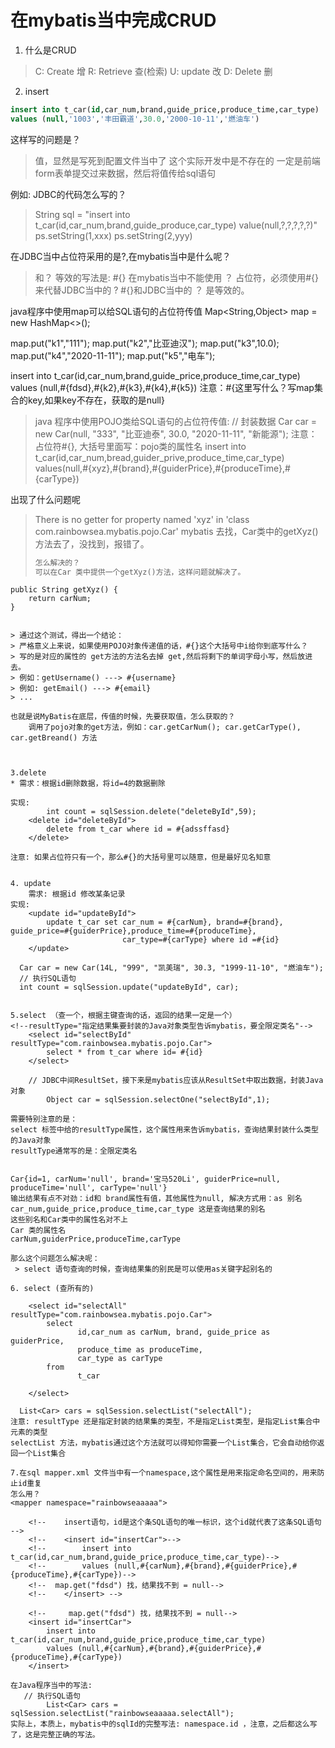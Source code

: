 # 在mybatis当中完成CRUD

1. 什么是CRUD
> C: Create 增
> R: Retrieve 查(检索)
> U: update 改
> D: Delete 删

2. insert
```sql
insert into t_car(id,car_num,brand,guide_price,produce_time,car_type)
values (null,'1003','丰田霸道',30.0,'2000-10-11','燃油车')
```
这样写的问题是？
> 值，显然是写死到配置文件当中了
> 这个实际开发中是不存在的
> 一定是前端form表单提交过来数据，然后将值传给sql语句


例如: JDBC的代码怎么写的？
> String sql = "insert into t_car(id,car_num,brand,guide_produce,car_type) value(null,?,?,?,?,?)"
> ps.setString(1,xxx)
> ps.setString(2,yyy)

在JDBC当中占位符采用的是?,在mybatis当中是什么呢？
> 和？ 等效的写法是: #{}
> 在mybatis当中不能使用 ？ 占位符，必须使用#{} 来代替JDBC当中的 ?
> #{}和JDBC当中的 ？ 是等效的。

java程序中使用map可以给SQL语句的占位符传值
Map<String,Object> map = new HashMap<>();

map.put("k1","111");
map.put("k2","比亚迪汉");
map.put("k3",10.0);
map.put("k4","2020-11-11");
map.put("k5","电车");

insert into t_car(id,car_num,brand,guide_price,produce_time,car_type) values (null,#{fdsd},#{k2},#{k3},#{k4},#{k5})
注意：#{这里写什么？写map集合的key,如果key不存在，获取的是null}


> java 程序中使用POJO类给SQL语句的占位符传值:
>  // 封装数据
Car car = new Car(null, "333", "比亚迪泰", 30.0, "2020-11-11", "新能源");
>  注意：占位符#{}, 大括号里面写：pojo类的属性名
> insert into t_car(id,car_num,bread,guider_prive,produce_time,car_type)
>  values(null,#{xyz},#{brand},#{guiderPrice},#{produceTime},#{carType})

出现了什么问题呢
>  There is no getter for property named 'xyz' in 'class com.rainbowsea.mybatis.pojo.Car' 
> mybatis 去找，Car类中的getXyz()方法去了，没找到，报错了。
> ```java
> 怎么解决的？
> 可以在Car 类中提供一个getXyz()方法，这样问题就解决了。
    public String getXyz() {
        return carNum;
    }
 
```

> 通过这个测试，得出一个结论：
> 严格意义上来说，如果使用POJO对象传递值的话，#{}这个大括号中i给你到底写什么？
> 写的是对应的属性的 get方法的方法名去掉 get,然后将剩下的单词字母小写，然后放进去。
> 例如：getUsername() ---> #{username}
> 例如: getEmail() ---> #{email}
> ...

也就是说MyBatis在底层，传值的时候，先要获取值，怎么获取的？
    调用了pojo对象的get方法，例如：car.getCarNum(); car.getCarType(), car.getBreand() 方法



3.delete
* 需求：根据id删除数据，将id=4的数据删除

实现:
        int count = sqlSession.delete("deleteById",59);
    <delete id="deleteById">
		delete from t_car where id = #{adssffasd}
	</delete>

注意: 如果占位符只有一个，那么#{}的大括号里可以随意，但是最好见名知意


4. update
    需求: 根据id 修改某条记录
实现:
	<update id="updateById">
		update t_car set car_num = #{carNum}, brand=#{brand}, guide_price=#{guiderPrice},produce_time=#{produceTime},
		                 car_type=#{carType} where id =#{id}
	</update>

  Car car = new Car(14L, "999", "凯美瑞", 30.3, "1999-11-10", "燃油车");
  // 执行SQL语句
  int count = sqlSession.update("updateById", car);


5.select （查一个，根据主键查询的话，返回的结果一定是一个）
<!--resultType="指定结果集要封装的Java对象类型告诉mybatis，要全限定类名"-->
	<select id="selectById" resultType="com.rainbowsea.mybatis.pojo.Car">
		select * from t_car where id= #{id}
	</select>

    // JDBC中间ResultSet，接下来是mybatis应该从ResultSet中取出数据，封装Java对象
        Object car = sqlSession.selectOne("selectById",1);

需要特别注意的是：
select 标签中给的resultType属性，这个属性用来告诉mybatis，查询结果封装什么类型的Java对象
resultType通常写的是：全限定类名


Car{id=1, carNum='null', brand='宝马520Li', guiderPrice=null, produceTime='null', carType='null'}
输出结果有点不对劲：id和 brand属性有值，其他属性为null, 解决方式用：as 别名
car_num,guide_price,produce_time,car_type 这是查询结果的别名
这些别名和Car类中的属性名对不上
Car 类的属性名
carNum,guiderPrice,produceTime,carType

那么这个问题怎么解决呢：
 > select 语句查询的时候，查询结果集的别民是可以使用as关键字起别名的

6. select (查所有的)

	<select id="selectAll" resultType="com.rainbowsea.mybatis.pojo.Car">
		select
		       id,car_num as carNum, brand, guide_price as guiderPrice,
			   produce_time as produceTime,
			   car_type as carType
		from
		       t_car

	</select>

  List<Car> cars = sqlSession.selectList("selectAll");
注意: resultType 还是指定封装的结果集的类型，不是指定List类型，是指定List集合中元素的类型
selectList 方法，mybatis通过这个方法就可以得知你需要一个List集合，它会自动给你返回一个List集合

7.在sql mapper.xml 文件当中有一个namespace,这个属性是用来指定命名空间的，用来防止id重复
怎么用？
<mapper namespace="rainbowseaaaaa">

	<!--	insert语句，id是这个条SQL语句的唯一标识，这个id就代表了这条SQL语句 -->
	<!--	<insert id="insertCar">-->
	<!--		insert into t_car(id,car_num,brand,guide_price,produce_time,car_type)-->
	<!--		values (null,#{carNum},#{brand},#{guiderPrice},#{produceTime},#{carType})-->
	<!--  map.get("fdsd") 找，结果找不到 = null-->
	<!--	</insert> -->

	<!--	 map.get("fdsd") 找，结果找不到 = null-->
	<insert id="insertCar">
		insert into t_car(id,car_num,brand,guide_price,produce_time,car_type)
		values (null,#{carNum},#{brand},#{guiderPrice},#{produceTime},#{carType})
	</insert>

在Java程序当中的写法:
   // 执行SQL语句
        List<Car> cars = sqlSession.selectList("rainbowseaaaaa.selectAll");
实际上，本质上，mybatis中的sqlId的完整写法: namespace.id ，注意，之后都这么写了，这是完整正确的写法。